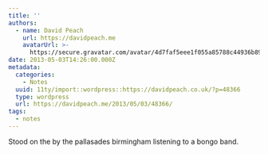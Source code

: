 ```yaml
---
title: ''
authors:
  - name: David Peach
    url: https://davidpeach.me
    avatarUrl: >-
      https://secure.gravatar.com/avatar/4d7faf5eee1f055a85788c44936b8995eaab6dfb004e7854ec747ccb272e91ee?s=96&d=mm&r=g
date: 2013-05-03T14:26:00.000Z
metadata:
  categories:
    - Notes
  uuid: 11ty/import::wordpress::https://davidpeach.co.uk/?p=48366
  type: wordpress
  url: https://davidpeach.me/2013/05/03/48366/
tags:
  - notes
---
```

Stood on the by the pallasades birmingham listening to a bongo band.